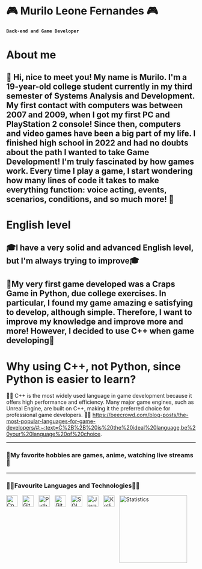 # 🎮 Murilo Leone Fernandes 🎮

**`Back-end and Game Developer`**

# About me

🔹 Hi, nice to meet you! My name is Murilo. I'm a 19-year-old college student currently in my third semester of Systems Analysis and Development. My first contact with computers was between 2007 and 2009, when I got my first PC and PlayStation 2 console! Since then, computers and video games have been a big part of my life. I finished high school in 2022 and had no doubts about the path I wanted to take Game Development!
I'm truly fascinated by how games work. Every time I play a game, I start wondering how many lines of code it takes to make everything function: voice acting, events, scenarios, conditions, and so much more! 🔹
---

# English level

## 🎓**I have a very solid and advanced English level, but I'm always trying to improve**🎓

🎯My very first game developed was a Craps Game in Python, due college exercises. In particular, I found my game amazing e satisfying to develop, although simple.
Therefore, I want to improve my knowledge and improve more and more! However, I decided to use C++ when game developing🎯
---
# Why using C++, not Python, since Python is easier to learn?
👨‍💻 C++ is the most widely used language in game development because it offers high performance and efficiency. Many major game engines, such as Unreal Engine, are built on C++, making it the preferred choice for professional game developers. 👨‍💻
https://beecrowd.com/blog-posts/the-most-popular-languages-for-game-developers/#:~:text=C%2B%2B%20is%20the%20ideal%20language,be%20your%20language%20of%20choice.

---
### 🌟My favorite hobbies are games, anime, watching live streams🌟
---
### 👨‍🔬Favourite Languages and Technologies👨‍🔬
<img align="left" alt="Cpp" width="30px" style="padding-right:10px;" src="https://cdn.jsdelivr.net/gh/devicons/devicon@latest/icons/cplusplus/cplusplus-original.svg" />
<img align="left" alt="Git" width="30px" style="padding-right:10px;" src="https://cdn.jsdelivr.net/gh/devicons/devicon/icons/git/git-original.svg"/>
<img align="left" alt="Python" width="30px" style="padding-right:10px;" src="https://cdn.jsdelivr.net/gh/devicons/devicon@latest/icons/python/python-original.svg" />
<img align="left" alt="GitHub" width="30px" style="padding-right:10px;" src="https://cdn.jsdelivr.net/gh/devicons/devicon/icons/github/github-original.svg"/>
<img align="left" alt="SQL" width="30px" style="padding-right:10px;" src="https://cdn.jsdelivr.net/gh/devicons/devicon@latest/icons/mysql/mysql-original-wordmark.svg" />
<img align="left" alt="Java" width="30px" style="padding-right:10px;" src="https://cdn.jsdelivr.net/gh/devicons/devicon@latest/icons/java/java-original-wordmark.svg" />
<img align="left" alt="Kotlin" width="30px" style="padding-right:10px;" src="https://cdn.jsdelivr.net/gh/devicons/devicon@latest/icons/kotlin/kotlin-original.svg" />

<p>
<img 
      align="left" 
      alt="Statistics" 
      height="180" 
      src="https://github-readme-stats.vercel.app/api/top-langs/?username=brzRaven01001&theme=shadow_red&layout=compact&custom_title=Statistics&langs_count=9" 
  />

</p>
